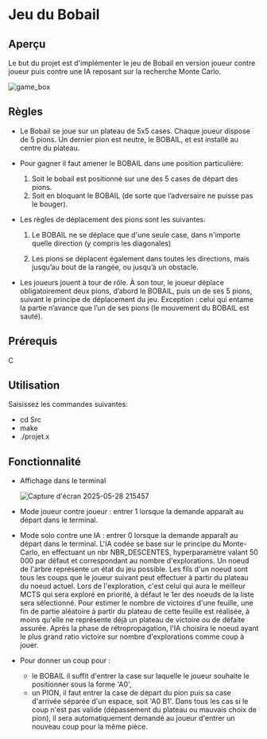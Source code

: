 
# Jeu du Bobail

## Aperçu 
Le but du projet est d'implémenter le jeu de Bobail en version joueur contre joueur puis contre une IA reposant sur la recherche Monte Carlo. 

![game_box](https://github.com/user-attachments/assets/f35618ce-83c2-4034-bbb5-5d75bd64ae13)

## Règles

- Le Bobail se joue sur un plateau de 
5x5 cases. Chaque joueur dispose de 5 pions. Un dernier pion est 
neutre, le BOBAIL, et est installé au centre du plateau.

-  Pour gagner il faut amener le BOBAIL dans une position particulière:
     1.  Soit le bobail est positionné sur 
une des 5 cases de départ des 
pions.
     2. Soit en bloquant le BOBAIL (de 
sorte que l’adversaire ne puisse 
pas le bouger).

 - Les règles de déplacement des pions sont les suivantes:
     1. Le BOBAIL ne se déplace que 
d'une seule case, dans 
n'importe quelle direction (y 
compris les diagonales)

    2. Les pions se déplacent 
également dans toutes les 
directions, mais jusqu’au bout 
de la rangée, ou jusqu’à un 
obstacle.

- Les joueurs jouent à tour de rôle. À son tour, le joueur déplace obligatoirement deux 
pions, d’abord le BOBAIL, puis un de ses 5 pions, suivant le principe 
de déplacement du jeu.
Exception : celui qui entame la partie n’avance que l’un de ses pions 
(le mouvement du BOBAIL est sauté).

## Prérequis
C

## Utilisation
Saisissez les commandes suivantes:

- cd Src
- make
- ./projet.x 


## Fonctionnalité 
- Affichage dans le terminal
  
  ![Capture d'écran 2025-05-28 215457](https://github.com/user-attachments/assets/e711b9ba-2958-4565-8724-4ba21834b599)
  
- Mode joueur contre joueur : entrer 1  lorsque la demande apparaît au départ dans le terminal.
- Mode solo contre une IA : entrer 0 lorsque la demande apparaît au départ dans le terminal. L'IA codée se base sur le principe du Monte-Carlo, en effectuant un nbr NBR_DESCENTES, hyperparamètre valant 50 000  par défaut et correspondant au nombre d'explorations. Un noeud de l'arbre représente un état du jeu possible. Les fils d'un noeud sont tous les coups que le joueur suivant peut effectuer à partir du plateau du  noeud actuel. Lors de l'exploration, c'est celui qui aura le meilleur MCTS qui sera exploré en priorité, à défaut le 1er des noeuds de la liste sera sélectionné. Pour estimer le nombre de victoires d'une feuille, une fin de partie aléatoire à partir du plateau de cette feuille est réalisée, à moins qu'elle ne représente déjà un plateau de victoire ou de défaite assurée. Après la phase de rétropropagation, l'IA choisira le noeud ayant le plus grand ratio victoire sur nombre d'explorations comme coup à jouer.
- Pour donner un coup pour :
     -  le BOBAIL il suffit d'entrer la case sur laquelle le joueur souhaite le positionner sous la forme 'A0',
     -  un PION, il faut entrer la case de départ du pion puis sa case d'arrivée séparée d'un espace, soit 'A0 B1'.
  Dans tous les cas si le coup n'est pas valide (dépassement du plateau ou mauvais choix de pion), il sera automatiquement demandé au joueur d'entrer un nouveau coup pour la même pièce.






